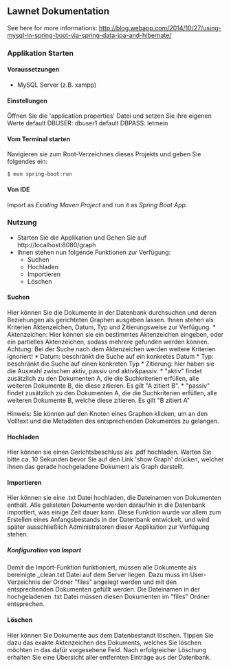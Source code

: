 ## Lawnet Dokumentation

See here for more informations:
http://blog.webapp.com/2014/10/27/using-mysql-in-spring-boot-via-spring-data-jpa-and-hibernate/

### Applikation Starten

#### Voraussetzungen

- MySQL Server (z.B. xampp)

#### Einstellungen

Öffnen Sie die 'application.properties' Datei und setzen Sie ihre eigenen Werte
default DBUSER: dbuser1
default DBPASS: letmein

#### Vom Terminal starten

Navigieren sie zum Root-Verzeichnes dieses Projekts und geben Sie folgendes ein:

    $ mvn spring-boot:run

#### Von IDE

Import as *Existing Maven Project* and run it as *Spring Boot App*.


### Nutzung

- Starten Sie die Applikation und Gehen Sie auf http://localhost:8080/graph
- Ihnen stehen nun folgende Funktionen zur Verfügung:
    * Suchen
    * Hochladen
    * Importieren
    * Löschen

#### Suchen
Hier können Sie die Dokumente in der Datenbank durchsuchen und deren Beziehungen als gerichteten Graphen ausgeben lassen.
Ihnen stehen als Kriterien Aktenzeichen, Datum, Typ und Zitierungsweise zur Verfügung.
    * Aktenzeichen: Hier können sie ein bestimmtes Aktenzeichen eingeben, oder ein partielles Aktenzeichen, sodass mehrere gefunden werden können.
      Achtung: Bei der Suche nach dem Aktenzeichen werden weitere Kriterien ignoriert!
    * Datum: beschränkt die Suche auf ein konkretes Datum
    * Typ:  beschränkt die Suche auf einen konkreten Typ
    * Zitierung: hier haben sie die Auswahl zwischen aktiv, passiv und aktiv&passiv.
        * "aktiv" findet zusätzlich zu den Dokumenten A, die die Suchkriterien erfüllen, alle weiteren Dokumente B, die diese zitieren. Es gilt "A zitiert B".
        * "passiv" findet zusätzlich zu den Dokumenten A, die die Suchkriterien erfüllen, alle weiteren Dokumente B, welche diese zitieren. Es gilt "B zitiert A"

Hinweis: Sie können auf den Knoten eines Graphen klicken, um an den Volltext und die Metadaten des entsprechenden Dokumentes zu gelangen.

#### Hochladen
Hier können sie einen Gerichtsbeschluss als .pdf hochladen.
Warten Sie bitte ca. 10 Sekunden bevor Sie auf den Link 'show Graph' drücken, welcher ihnen das gerade hochgeladene Dokument als Graph darstellt.

#### Importieren
Hier können sie eine .txt Datei hochladen, die Dateinamen von Dokumenten enthält. Alle gelisteten Dokumente werden daraufhin
in die Datenbank importiert, was einige Zeit dauer kann.
Diese Funktion wurde vor allem zum Erstellen eines Anfangsbestands in der Datenbank entwickelt, und wird später ausschließlich
Administratoren dieser Applikation zur Verfügung stehen.

##### Konfiguration von Import
Damit die Import-Funktion funktioniert, müssen alle Dokumente als bereinigte _clean.txt Datei auf dem Server liegen.
Dazu muss im User-Verzeichnis der Ordner "files" angelegt werden und mit den entsprechenden Dokumenten gefüllt werden.
Die Dateinamen in der hochgeladenen .txt Datei müssen diesen Dokumenten im "files" Ordner entsprechen.

#### Löschen
Hier können Sie Dokumente aus dem Datenbestandt löschen. Tippen Sie dazu das exakte Aktenzeichen des Dokuments,
welches Sie löschen möchten in das dafür vorgesehene Feld.
Nach erfolgreicher Löschung erhalten Sie eine Übersicht aller entfernten Einträge aus der Datenbank.

